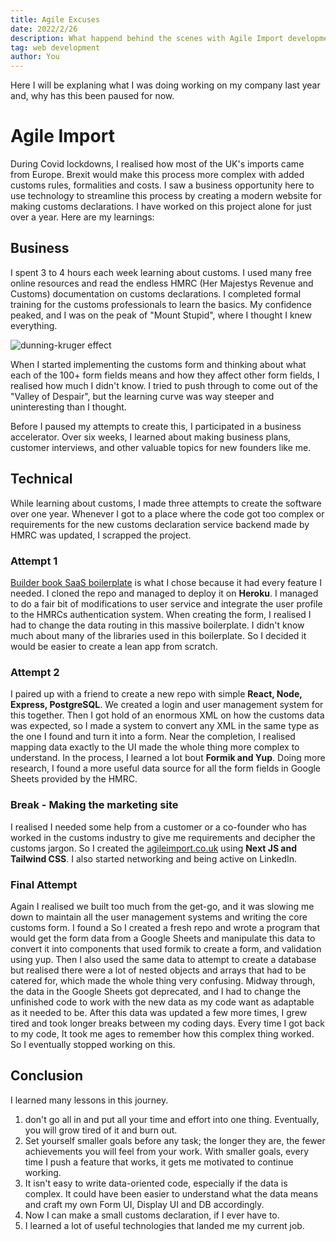 ```yaml
---
title: Agile Excuses
date: 2022/2/26
description: What happend behind the scenes with Agile Import development.
tag: web development
author: You
---
```


Here I will be explaning what I was doing working on my company last year and, why has this been paused for now.

# Agile Import
During Covid lockdowns, I realised how most of the UK's imports came from Europe. Brexit would make this process more complex with added customs rules, formalities and costs. I saw a business opportunity here to use technology to streamline this process by creating a modern website for making customs declarations. I have worked on this project alone for just over a year. Here are my learnings:

## Business
I spent 3 to 4 hours each week learning about customs. I used many free online resources and read the endless HMRC (Her Majestys Revenue and Customs) documentation on customs declarations. I completed formal training for the customs professionals to learn the basics. My confidence peaked, and I was on the peak of "Mount Stupid", where I thought I knew everything. 

![dunning-kruger effect](dunning-kruger.png)

When I started implementing the customs form and thinking about what each of the 100+ form fields means and how they affect other form fields, I realised how much I didn't know. I tried to push through to come out of the "Valley of Despair", but the learning curve was way steeper and uninteresting than I thought.

Before I paused my attempts to create this, I participated in a business accelerator. Over six weeks, I learned about making business plans, customer interviews, and other valuable topics for new founders like me. 

## Technical
While learning about customs, I made three attempts to create the software over one year. Whenever I got to a place where the code got too complex or requirements for the new customs declaration service backend made by HMRC was updated, I scrapped the project. 

### Attempt 1
[Builder book SaaS boilerplate](https://builderbook.org/book) is what I chose because it had every feature I needed. I cloned the repo and managed to deploy it on **Heroku**. I managed to do a fair bit of modifications to user service and integrate the user profile to the HMRCs authentication system. When creating the form, I realised I had to change the data routing in this massive boilerplate. I didn't know much about many of the libraries used in this boilerplate. So I decided it would be easier to create a lean app from scratch.

### Attempt 2
I paired up with a friend to create a new repo with simple **React, Node, Express, PostgreSQL**. We created a login and user management system for this together. Then I got hold of an enormous XML on how the customs data was expected, so I made a system to convert any XML in the same type as the one I found and turn it into a form. Near the completion, I realised mapping data exactly to the UI made the whole thing more complex to understand. In the process, I learned a lot bout **Formik and Yup**. Doing more research, I found a more useful data source for all the form fields in Google Sheets provided by the HMRC. 

### Break - Making the marketing site
I realised I needed some help from a customer or a co-founder who has worked in the customs industry to give me requirements and decipher the customs jargon. So I created the [agileimport.co.uk](agileimport.co.uk) using **Next JS and Tailwind CSS**. I also started networking and being active on LinkedIn.

### Final Attempt 
Again I realised we built too much from the get-go, and it was slowing me down to maintain all the user management systems and writing the core customs form. I found a So I created a fresh repo and wrote a program that would get the form data from a Google Sheets and manipulate this data to convert it into components that used formik to create a form, and validation using yup. Then I also used the same data to attempt to create a database but realised there were a lot of nested objects and arrays that had to be catered for, which made the whole thing very confusing. Midway through, the data in the Google Sheets got deprecated, and I had to change the unfinished code to work with the new data as my code want as adaptable as it needed to be. After this data was updated a few more times, I grew tired and took longer breaks between my coding days. Every time I got back to my code, It took me ages to remember how this complex thing worked. So I eventually stopped working on this. 

## Conclusion
I learned many lessons in this journey.
1. don't go all in and put all your time and effort into one thing. Eventually, you will grow tired of it and burn out. 
2. Set yourself smaller goals before any task; the longer they are, the fewer achievements you will feel from your work. With smaller goals, every time I push a feature that works, it gets me motivated to continue working.
3. It isn't easy to write data-oriented code, especially if the data is complex. It could have been easier to understand what the data means and craft my own Form UI, Display UI and DB accordingly. 
4. Now I can make a small customs declaration, if I ever have to.
5. I learned a lot of useful technologies that landed me my current job. 